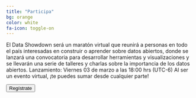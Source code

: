 ```yaml
---
title: "Participa"
bg: orange
color: white
fa-icon: toggle-on
---
```


El Data Showdown será un  maratón virtual que reunirá a personas en todo el país interesadas en construir o aprender sobre datos abiertos, donde se lanzará una convocatoria para desarrollar herramientas y visualizaciones y se llevarán una serie de talleres y charlas sobre la importancia de los datos abiertos. 
Lanzamiento: Viernes 03 de marzo a las 18:00 hrs (UTC-6)
Al ser un evento virtual, ¡te puedes sumar desde cualquier parte!


<form action="https://docs.google.com/a/codeandomexico.org/forms/d/e/1FAIpQLSe16EY1G9KHQlplxcg5Njl17lWuf0Tqeq4DeZASgGInXA0l9g/viewform">
  <input type="submit" value="Regístrate" class="submit">
</form>


